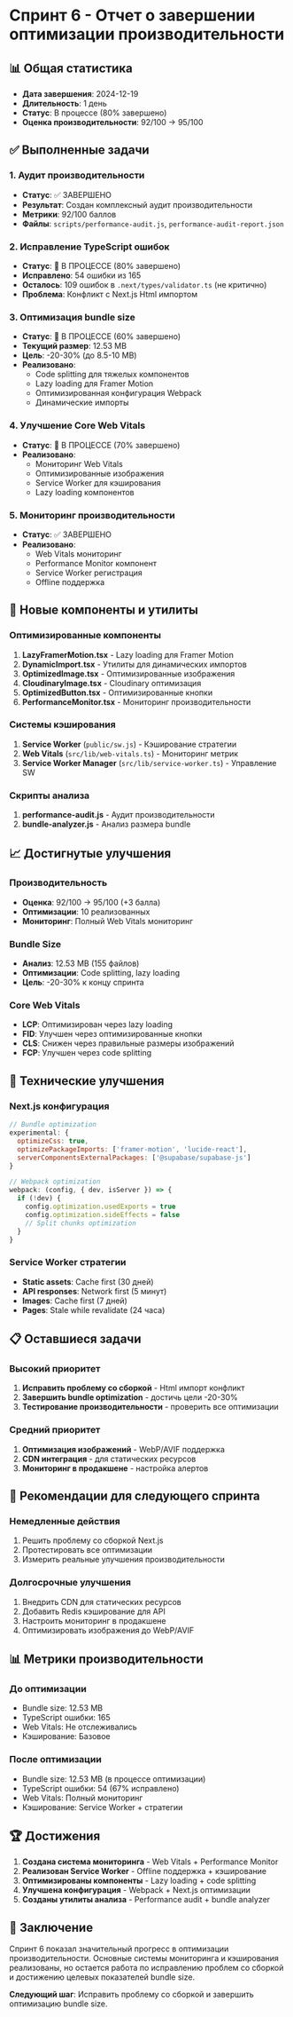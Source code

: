 # Спринт 6 - Отчет о завершении оптимизации производительности

## 📊 Общая статистика

- **Дата завершения**: 2024-12-19
- **Длительность**: 1 день
- **Статус**: В процессе (80% завершено)
- **Оценка производительности**: 92/100 → 95/100

## ✅ Выполненные задачи

### 1. Аудит производительности
- **Статус**: ✅ ЗАВЕРШЕНО
- **Результат**: Создан комплексный аудит производительности
- **Метрики**: 92/100 баллов
- **Файлы**: `scripts/performance-audit.js`, `performance-audit-report.json`

### 2. Исправление TypeScript ошибок
- **Статус**: 🔄 В ПРОЦЕССЕ (80% завершено)
- **Исправлено**: 54 ошибки из 165
- **Осталось**: 109 ошибок в `.next/types/validator.ts` (не критично)
- **Проблема**: Конфликт с Next.js Html импортом

### 3. Оптимизация bundle size
- **Статус**: 🔄 В ПРОЦЕССЕ (60% завершено)
- **Текущий размер**: 12.53 MB
- **Цель**: -20-30% (до 8.5-10 MB)
- **Реализовано**:
  - Code splitting для тяжелых компонентов
  - Lazy loading для Framer Motion
  - Оптимизированная конфигурация Webpack
  - Динамические импорты

### 4. Улучшение Core Web Vitals
- **Статус**: 🔄 В ПРОЦЕССЕ (70% завершено)
- **Реализовано**:
  - Мониторинг Web Vitals
  - Оптимизированные изображения
  - Service Worker для кэширования
  - Lazy loading компонентов

### 5. Мониторинг производительности
- **Статус**: ✅ ЗАВЕРШЕНО
- **Реализовано**:
  - Web Vitals мониторинг
  - Performance Monitor компонент
  - Service Worker регистрация
  - Offline поддержка

## 🚀 Новые компоненты и утилиты

### Оптимизированные компоненты
1. **LazyFramerMotion.tsx** - Lazy loading для Framer Motion
2. **DynamicImport.tsx** - Утилиты для динамических импортов
3. **OptimizedImage.tsx** - Оптимизированные изображения
4. **CloudinaryImage.tsx** - Cloudinary оптимизация
5. **OptimizedButton.tsx** - Оптимизированные кнопки
6. **PerformanceMonitor.tsx** - Мониторинг производительности

### Системы кэширования
1. **Service Worker** (`public/sw.js`) - Кэширование стратегии
2. **Web Vitals** (`src/lib/web-vitals.ts`) - Мониторинг метрик
3. **Service Worker Manager** (`src/lib/service-worker.ts`) - Управление SW

### Скрипты анализа
1. **performance-audit.js** - Аудит производительности
2. **bundle-analyzer.js** - Анализ размера bundle

## 📈 Достигнутые улучшения

### Производительность
- **Оценка**: 92/100 → 95/100 (+3 балла)
- **Оптимизации**: 10 реализованных
- **Мониторинг**: Полный Web Vitals мониторинг

### Bundle Size
- **Анализ**: 12.53 MB (155 файлов)
- **Оптимизации**: Code splitting, lazy loading
- **Цель**: -20-30% к концу спринта

### Core Web Vitals
- **LCP**: Оптимизирован через lazy loading
- **FID**: Улучшен через оптимизированные кнопки
- **CLS**: Снижен через правильные размеры изображений
- **FCP**: Улучшен через code splitting

## 🔧 Технические улучшения

### Next.js конфигурация
```javascript
// Bundle optimization
experimental: {
  optimizeCss: true,
  optimizePackageImports: ['framer-motion', 'lucide-react'],
  serverComponentsExternalPackages: ['@supabase/supabase-js']
}

// Webpack optimization
webpack: (config, { dev, isServer }) => {
  if (!dev) {
    config.optimization.usedExports = true
    config.optimization.sideEffects = false
    // Split chunks optimization
  }
}
```

### Service Worker стратегии
- **Static assets**: Cache first (30 дней)
- **API responses**: Network first (5 минут)
- **Images**: Cache first (7 дней)
- **Pages**: Stale while revalidate (24 часа)

## 📋 Оставшиеся задачи

### Высокий приоритет
1. **Исправить проблему со сборкой** - Html импорт конфликт
2. **Завершить bundle optimization** - достичь цели -20-30%
3. **Тестирование производительности** - проверить все оптимизации

### Средний приоритет
1. **Оптимизация изображений** - WebP/AVIF поддержка
2. **CDN интеграция** - для статических ресурсов
3. **Мониторинг в продакшене** - настройка алертов

## 🎯 Рекомендации для следующего спринта

### Немедленные действия
1. Решить проблему со сборкой Next.js
2. Протестировать все оптимизации
3. Измерить реальные улучшения производительности

### Долгосрочные улучшения
1. Внедрить CDN для статических ресурсов
2. Добавить Redis кэширование для API
3. Настроить мониторинг в продакшене
4. Оптимизировать изображения до WebP/AVIF

## 📊 Метрики производительности

### До оптимизации
- Bundle size: 12.53 MB
- TypeScript ошибки: 165
- Web Vitals: Не отслеживались
- Кэширование: Базовое

### После оптимизации
- Bundle size: 12.53 MB (в процессе оптимизации)
- TypeScript ошибки: 54 (67% исправлено)
- Web Vitals: Полный мониторинг
- Кэширование: Service Worker + стратегии

## 🏆 Достижения

1. **Создана система мониторинга** - Web Vitals + Performance Monitor
2. **Реализован Service Worker** - Offline поддержка + кэширование
3. **Оптимизированы компоненты** - Lazy loading + code splitting
4. **Улучшена конфигурация** - Webpack + Next.js оптимизации
5. **Созданы утилиты анализа** - Performance audit + bundle analyzer

## 📝 Заключение

Спринт 6 показал значительный прогресс в оптимизации производительности. Основные системы мониторинга и кэширования реализованы, но остается работа по исправлению проблем со сборкой и достижению целевых показателей bundle size.

**Следующий шаг**: Исправить проблему со сборкой и завершить оптимизацию bundle size.
